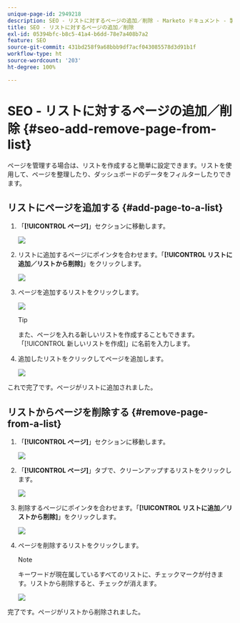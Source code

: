 ```yaml
---
unique-page-id: 2949218
description: SEO - リストに対するページの追加／削除 - Marketo ドキュメント - 製品ドキュメント
title: SEO - リストに対するページの追加／削除
exl-id: 05394bfc-b8c5-41a4-b6dd-78e7a408b7a2
feature: SEO
source-git-commit: 431bd258f9a68bbb9df7acf043085578d3d91b1f
workflow-type: ht
source-wordcount: '203'
ht-degree: 100%

---
```


# SEO - リストに対するページの追加／削除 {#seo-add-remove-page-from-list}

ページを管理する場合は、リストを作成すると簡単に設定できます。リストを使用して、ページを整理したり、ダッシュボードのデータをフィルターしたりできます。

## リストにページを追加する {#add-page-to-a-list}

1. 「**[!UICONTROL ページ]**」セクションに移動します。

   ![](assets/image2014-9-18-13-3a2-3a49.png)

1. リストに追加するページにポインタを合わせます。「**[!UICONTROL リストに追加／リストから削除]**」をクリックします。

   ![](assets/image2014-9-18-13-3a2-3a53.png)

1. ページを追加するリストをクリックします。

   ![](assets/image2014-9-18-13-3a3-3a13.png)

   >[!TIP]
   >
   >また、ページを入れる新しいリストを作成することもできます。「[!UICONTROL 新しいリストを作成]」に名前を入力します。

1. 追加したリストをクリックしてページを追加します。

   ![](assets/image2014-9-18-13-3a3-3a40.png)

これで完了です。ページがリストに追加されました。

## リストからページを削除する {#remove-page-from-a-list}

1. 「**[!UICONTROL ページ]**」セクションに移動します。

   ![](assets/image2014-9-18-13-3a3-3a45.png)

1. 「**[!UICONTROL ページ]**」タブで、クリーンアップするリストをクリックします。

   ![](assets/image2014-9-18-13-3a3-3a59.png)

1. 削除するページにポインタを合わせます。「**[!UICONTROL リストに追加／リストから削除]**」をクリックします。

   ![](assets/image2014-9-18-13-3a4-3a3.png)

1. ページを削除するリストをクリックします。

   >[!NOTE]
   >
   >キーワードが現在属しているすべてのリストに、チェックマークが付きます。リストから削除すると、チェックが消えます。

   ![](assets/image2014-9-18-13-3a5-3a40.png)

完了です。ページがリストから削除されました。
